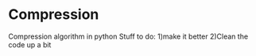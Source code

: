 # Compression
Compression algorithm in python
Stuff to do:
1)make it better
2)Clean the code up a bit